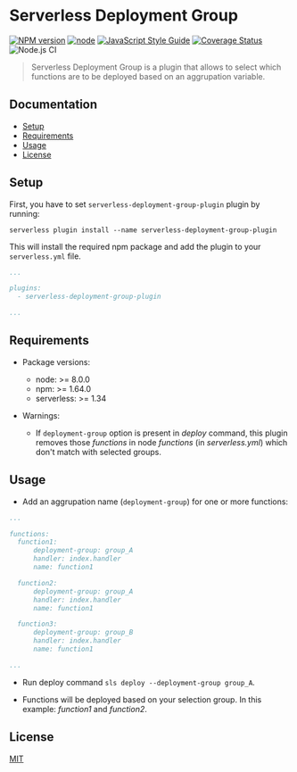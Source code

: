 Serverless Deployment Group
==================================
[![NPM version](https://badge.fury.io/js/serverless.svg)](https://npmjs.org/package/serverless-deployment-group-plugin)
[![node](https://img.shields.io/node/v/serverless-deployment-group-plugin.svg)](https://github.com/ftormo/serverless-deployment-group-plugin)
[![JavaScript Style Guide](https://img.shields.io/badge/code_style-standard-brightgreen.svg)](https://standardjs.com)
[![Coverage Status](https://coveralls.io/repos/github/ftormo/serverless-deployment-group-plugin/badge.svg)](https://coveralls.io/github/ftormo/serverless-deployment-group-plugin)
![Node.js CI](https://github.com/ftormo/serverless-deployment-group-plugin/workflows/Node.js%20CI/badge.svg?branch=master)

> Serverless Deployment Group is a plugin that allows to select which functions are to be deployed based on an aggrupation variable.

## Documentation
* [Setup](#setup)
* [Requirements](#requirements)
* [Usage](#usage)
* [License](#license)

## Setup

First, you have to set `serverless-deployment-group-plugin` plugin by running:
```
serverless plugin install --name serverless-deployment-group-plugin
```

This will install the required npm package and add the plugin to your `serverless.yml` file.
```yaml
...

plugins:
  - serverless-deployment-group-plugin

...
```

## Requirements
* Package versions:
  * node: >= 8.0.0
  * npm: >= 1.64.0
  * serverless: >= 1.34

* Warnings:
  * If `deployment-group` option is present in *deploy* command, this plugin removes those *functions* in node *functions* (in *serverless.yml*) which don't match with selected groups.


## Usage

* Add an aggrupation name (`deployment-group`) for one or more functions:
```yaml
...

functions:
  function1:
      deployment-group: group_A
      handler: index.handler
      name: function1

  function2:
      deployment-group: group_A
      handler: index.handler
      name: function1

  function3:
      deployment-group: group_B
      handler: index.handler
      name: function1

...
```

* Run deploy command `sls deploy --deployment-group group_A`.

* Functions will be deployed based on your selection group. In this example: *function1* and *function2*.

## License
  [MIT](LICENSE)